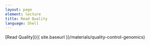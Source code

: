 ```yaml
---
layout: page
element: lecture
title: Read Quality
language: Shell
---
```


[Read Quality]({{ site.baseurl }}/materials/quality-control-genomics)